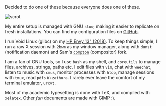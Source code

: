 Decided to do one of these because everyone does one of
these.

![scrot](https://files.nerdypepper.me/Hb.png)

My entire setup is managed with GNU `stow`, making it easier
to replicate on fresh installations. You can find my
configuration files on [GitHub](https://github.com/nerdypepper).

I run Void Linux (glibc) on my
[HP Envy 13" (2018)](https://store.hp.com/us/en/mdp/laptops/envy-13).
To keep things simple, I run a raw X session with `2bwm` as my
window manager, along with `dunst` (notification daemon) and
Sam's [`compton`](https://github.com/sdhand/compton)
(compositor) fork.

I am a fan of GNU tools, so I use `bash` as my shell, and
`coreutils` to manage files, archives, strings, paths etc. I
edit files with `vim`, chat with `weechat`, listen to music
with `cmus`, monitor processes with `htop`, manage sessions
with `tmux`, read `pdfs` in `zathura`. I rarely ever leave
the comfort of my terminal emulator, `urxvt`.

Most of my academic typesetting is done with TeX, and
compiled with `xelatex`. Other *fun* documents are made with
GIMP :).
